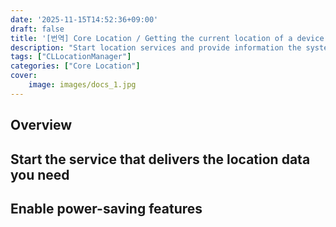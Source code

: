 ```yaml
---
date: '2025-11-15T14:52:36+09:00'
draft: false
title: '[번역] Core Location / Getting the current location of a device (애플 공식 문서)'
description: "Start location services and provide information the system needs to optimize power usage for those services."
tags: ["CLLocationManager"]
categories: ["Core Location"]
cover:
    image: images/docs_1.jpg
---
```


## Overview


## Start the service that delivers the location data you need


## Enable power-saving features

